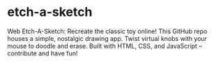 # etch-a-sketch
Web Etch-A-Sketch: Recreate the classic toy online! This GitHub repo houses a simple, nostalgic drawing app. Twist virtual knobs with your mouse to doodle and erase. Built with HTML, CSS, and JavaScript – contribute and have fun!
